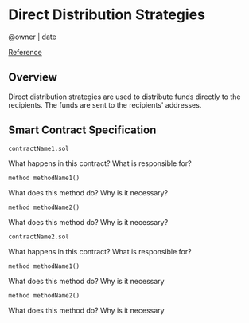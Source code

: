 # Direct Distribution Strategies

@owner | date

[Reference]()

## Overview

Direct distribution strategies are used to distribute funds directly to the recipients. The funds are sent to the recipients' addresses.

## Smart Contract Specification
`contractName1.sol`

What happens in this contract? What is responsible for?

```solidity
method methodName1()
```
What does this method do? Why is it necessary?

```solidity
method methodName2()
```

What does this method do? Why is it necessary?

`contractName2.sol`

What happens in this contract? What is responsible for?


```solidity
method methodName1()
```
What does this method do? Why is it necessary


```solidity
method methodName2()
```
What does this method do? Why is it necessary

